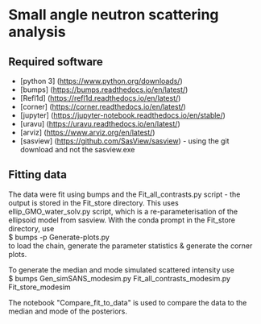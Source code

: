 # Small angle neutron scattering analysis

## Required software
* [python 3] (https://www.python.org/downloads/)
* [bumps] (https://bumps.readthedocs.io/en/latest/)
* [Refl1d] (https://refl1d.readthedocs.io/en/latest/)
* [corner] (https://corner.readthedocs.io/en/latest/)
* [jupyter] (https://jupyter-notebook.readthedocs.io/en/stable/)
* [uravu] (https://uravu.readthedocs.io/en/latest/)
* [arviz] (https://www.arviz.org/en/latest/)
* [sasview] (https://github.com/SasView/sasview) - using the git download and not the sasview.exe

## Fitting data

The data were fit using bumps and the Fit_all_contrasts.py script - the output is stored in the Fit_store directory.
This uses ellip_GMO_water_solv.py script, which is a re-parameterisation of the ellipsoid model from sasview.
With the conda prompt in the Fit_store directory, use <br> 
$ bumps -p Generate-plots.py<br>
to load the chain, generate the parameter statistics & generate the corner plots.

To generate the median and mode simulated scattered intensity use <br> 
$ bumps Gen_simSANS_modesim.py Fit_all_contrasts_modesim.py Fit_store_modesim <br>

The notebook "Compare\_fit\_to\_data" is used to compare the data to the median and mode of the posteriors.
